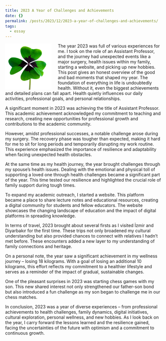 ```yaml
---
title: 2023 A Year of Challenges and Achievements
date: {}
permalink: /posts/2023/12/2023-a-year-of-challenges-and-achievements/
tags:
  - essay
---
```


<img width="150" alt="four leaf clover" src="/images/posts/2023-a-year-of-challenges-and-achievements.png" style="float: left; margin-right: 20px;" /> The year 2023 was full of various experiences for me. I took on the role of an Assistant Professor, and the journey had unexpected events like a major surgery, health issues within my family, starting a website, and picking up new hobbies. This post gives an honest overview of the good and bad moments that shaped my year. The foundation of everything in life is undoubtedly health. Without it, even the biggest achievements and detailed plans can fall apart. Health quietly influences our daily activities, professional goals, and personal relationships.

A significant moment in 2023 was achieving the title of Assistant Professor. This academic achievement acknowledged my commitment to teaching and research, creating new opportunities for professional growth and contributions to the academic community.

However, amidst professional successes, a notable challenge arose during my surgery. The recovery phase was tougher than expected, making it hard for me to sit for long periods and temporarily disrupting my work routine. This experience emphasized the importance of resilience and adaptability when facing unexpected health obstacles.

At the same time as my health journey, the year brought challenges through my spouse’s health issues. Dealing with the emotional and physical toll of supporting a loved one through health challenges became a significant part of the year. This time tested our resilience and highlighted the crucial role of family support during tough times.

To expand my academic outreach, I started a website. This platform became a place to share lecture notes and educational resources, creating a digital community for students and fellow educators. The website showcases the changing landscape of education and the impact of digital platforms in spreading knowledge.

In terms of travel, 2023 brought about several firsts as I visited İzmir and Diyarbakır for the first time. These trips not only broadened my cultural understanding but also provided chances to connect with relatives I hadn’t met before. These encounters added a new layer to my understanding of family connections and heritage.

On a personal note, the year saw a significant achievement in my wellness journey – losing 18 kilograms. With a goal of losing an additional 10 kilograms, this effort reflects my commitment to a healthier lifestyle and serves as a reminder of the impact of gradual, sustainable changes.

One of the pleasant surprises in 2023 was starting chess games with my son. This new shared interest not only strengthened our father-son bond but also introduced a fun challenge as my son began to challenge me in our chess matches.

In conclusion, 2023 was a year of diverse experiences – from professional achievements to health challenges, family dynamics, digital initiatives, cultural exploration, personal wellness, and new hobbies. As I look back on the year, I carry forward the lessons learned and the resilience gained, facing the uncertainties of the future with optimism and a commitment to continuous growth.
